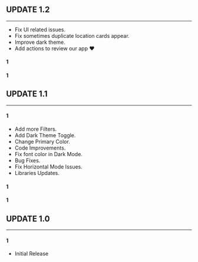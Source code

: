 ## UPDATE 1.2
------
- Fix UI related issues.
- Fix sometimes duplicate location cards appear.
- Improve dark theme.
- Add actions to review our app ❤
#### 1
#### 1
## UPDATE 1.1
------
#### 1
- Add more Filters.
- Add Dark Theme Toggle.
- Change Primary Color.
- Code Improvements.
- Fix font color in Dark Mode.
- Bug Fixes.
- Fix Horizontal Mode Issues.
- Libraries Updates.
#### 1
#### 1
## UPDATE 1.0
------
#### 1
- Initial Release